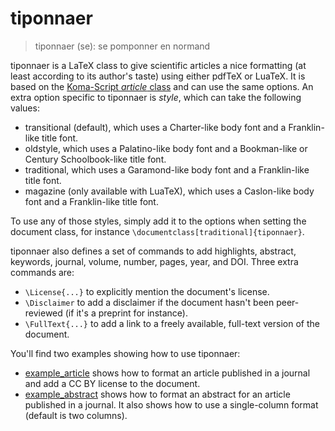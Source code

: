 # tiponnaer

 > tiponnaer (se): se pomponner en normand

tiponnaer is a LaTeX class to give scientific articles a nice formatting (at least according to its author's taste) using either pdfTeX or LuaTeX. It is based on the [Koma-Script *article* class](https://ctan.org/pkg/scrartcl?lang=en) and can use the same options. An extra option specific to tiponnaer is *style*, which can take the following values:
 * transitional (default), which uses a Charter-like body font and a Franklin-like title font.
 * oldstyle, which uses a Palatino-like body font and a Bookman-like or Century Schoolbook-like title font.
 * traditional, which uses a Garamond-like body font and a Franklin-like title font.
 * magazine (only available with LuaTeX), which uses a Caslon-like body font and a Franklin-like title font.

 To use any of those styles, simply add it to the options when setting the document class, for instance `\documentclass[traditional]{tiponnaer}`.

 tiponnaer also defines a set of commands to add highlights, abstract, keywords, journal, volume, number, pages, year, and DOI. Three extra commands are:
  * `\License{...}` to explicitly mention the document's license.
  * `\Disclaimer` to add a disclaimer if the document hasn't been peer-reviewed (if it's a preprint for instance).
  * `\FullText{...}` to add a link to a freely available, full-text version of the document.

You'll find two examples showing how to use tiponnaer:
 * [example_article](example_article.tex) shows how to format an article published in a journal and add a CC BY license to the document.
 * [example_abstract](example_abstract.tex) shows how to format an abstract for an article published in a journal. It also shows how to use a single-column format (default is two columns).
